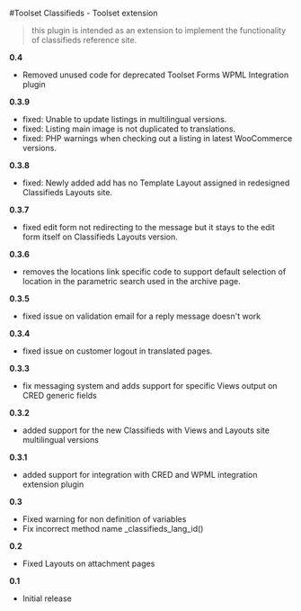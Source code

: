 #Toolset Classifieds - Toolset extension

> this plugin is intended as an extension to implement the functionality of classifieds reference site.

**0.4**
- Removed unused code for deprecated Toolset Forms WPML Integration plugin

**0.3.9**
- fixed: Unable to update listings in multilingual versions.
- fixed: Listing main image is not duplicated to translations.
- fixed: PHP warnings when checking out a listing in latest WooCommerce versions.

**0.3.8**
- fixed: Newly added add has no Template Layout assigned in redesigned Classifieds Layouts site.

**0.3.7**
- fixed edit form not redirecting to the message but it stays to the edit form itself on Classifieds Layouts version.

**0.3.6**
- removes the locations link specific code to support default selection of location in the parametric search used in the archive page.

**0.3.5**
- fixed issue on validation email for a reply message doesn't work

**0.3.4**
- fixed issue on customer logout in translated pages.

**0.3.3**
- fix messaging system and adds support for specific Views output on CRED generic fields

**0.3.2**
- added support for the new Classifieds with Views and Layouts site multilingual versions

**0.3.1**
- added support for integration with CRED and WPML integration extension plugin

**0.3**
- Fixed warning for non definition of variables 
- Fix incorrect method name _classifieds_lang_id()

**0.2**
- Fixed Layouts on attachment pages

**0.1**
- Initial release
